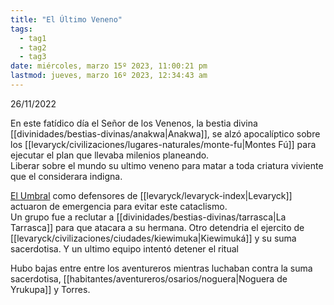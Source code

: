 ```yaml
---
title: "El Último Veneno" 
tags:
  - tag1
  - tag2
  - tag3
date: miércoles, marzo 15º 2023, 11:00:21 pm
lastmod: jueves, marzo 16º 2023, 12:34:43 am
---
```


26/11/2022  
  
En este fatídico día el Señor de los Venenos, la bestia divina [[divinidades/bestias-divinas/anakwa|Anakwa]], se alzó apocalíptico sobre los [[levaryck/civilizaciones/lugares-naturales/monte-fu|Montes Fú]] para ejecutar el plan que llevaba milenios planeando.  
Liberar sobre el mundo su ultimo veneno para matar a toda criatura viviente que el considerara indigna.

[El Umbral](https://www.legendkeeper.com/app/ckvil5g57t6310808rct5ktxd/ckw8bf0j2000b036cl8v1y9de/) como defensores de [[levaryck/levaryck-index|Levaryck]] actuaron de emergencia para evitar este cataclismo.  
Un grupo fue a reclutar a [[divinidades/bestias-divinas/tarrasca|La Tarrasca]] para que atacara a su hermana. Otro detendria el ejercito de [[levaryck/civilizaciones/ciudades/kiewimuka|Kiewimuká]] y su suma sacerdotisa. Y un ultimo equipo intentó detener el ritual

  
Hubo bajas entre entre los aventureros mientras luchaban contra la suma sacerdotisa, [[habitantes/aventureros/osarios/noguera|Noguera de Yrukupa]] y Torres.